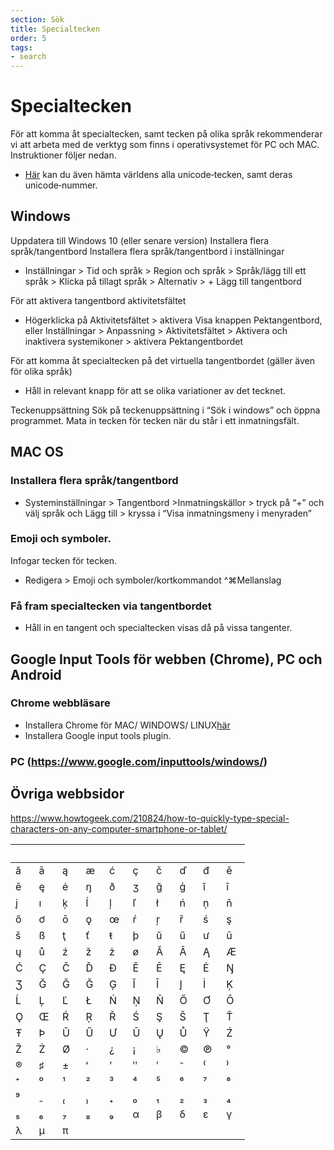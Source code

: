 ```yaml
---
section: Sök
title: Specialtecken
order: 5
tags:
- search
---
```


# Specialtecken
För att komma åt specialtecken, samt tecken på olika språk rekommenderar vi att arbeta med de verktyg som finns i operativsystemet för PC och MAC. Instruktioner följer nedan.

* [Här](https://unicode-table.com) kan du även hämta världens alla unicode‐tecken, samt deras unicode‐nummer.

## Windows 
Uppdatera till Windows 10 (eller senare version)
Installera flera språk/tangentbord 
Installera flera språk/tangentbord i inställningar 
* Inställningar > Tid och språk > Region och språk > Språk/lägg till ett språk > Klicka på tillagt språk > Alternativ > + Lägg till tangentbord 

För att aktivera tangentbord aktivitetsfältet
* Högerklicka på Aktivitetsfältet > aktivera Visa knappen Pektangentbord, eller
Inställningar > Anpassning > Aktivitetsfältet > Aktivera och inaktivera systemikoner > aktivera Pektangentbordet 

För att komma åt specialtecken på det virtuella tangentbordet (gäller även för olika språk) 
* Håll in relevant knapp för att se olika variationer av det tecknet.

Teckenuppsättning
Sök på teckenuppsättning i “Sök i windows” och öppna programmet. Mata in tecken för tecken när du står i ett inmatningsfält. 

## MAC OS
### Installera flera språk/tangentbord 
* Systeminställningar > Tangentbord >Inmatningskällor > tryck på “+” och välj språk och Lägg till > kryssa i “Visa inmatningsmeny i menyraden”

### Emoji och symboler.
Infogar tecken för tecken. 	
* Redigera > Emoji och symboler/kortkommandot ^⌘Mellanslag

### Få fram specialtecken via tangentbordet
* Håll in en tangent och specialtecken visas då på vissa tangenter.

## Google Input Tools för webben (Chrome), PC och Android  
### Chrome webbläsare 
* Installera Chrome för 
MAC/ WINDOWS/ LINUX[här](https://www.google.com/inputtools/try/)
* Installera Google input tools plugin. 
### PC (https://www.google.com/inputtools/windows/)

## Övriga webbsidor
https://www.howtogeek.com/210824/how-to-quickly-type-special-characters-on-any-computer-smartphone-or-tablet/



|       |       |       |       |       |       |       |       |       |       |
|---    |---    |---    |---    |---    |---    |---    |---    |---    |---    |
|   ă   |   ā   |   ą   |   æ   |   ć   |   ç   |   č   |   ď   |   đ   |   ě   |
|   ē   |   ę   |   ė   |   ŋ   |   ð   |   ʒ   |   ğ   |   ģ   |   ĭ   |   ī   |
|   į   |   ı   |   ķ   |   ĺ   |   ļ   |   ľ   |   ł   |   ń   |   ņ   |   ň   |
|   ő   |   ơ   |   ō   |   ǫ   |   œ   |   ŕ   |   ŗ   |   ř   |   ś   |   ş   |
|   š   |   ß   |   ţ   |   ť   |   ŧ   |   þ   |   ŭ   |   ű   |   ư   |   ū   |
|   ų   |   ů   |   ź   |   ž   |   ż   |   ø   |   Ă   |   Ā   |   Ą   |   Æ   |
|   Ć   |   Ç   |   Č   |   Ď   |   Đ   |   Ě   |   Ē   |   Ę   |   Ė   |   Ŋ   |
|   Ʒ   |   Ğ   |   Ğ   |   Ğ   |   Ģ   |   Ĭ   |   Ī   |   Į   |   İ   |   Ķ   |
|   Ĺ   |   Ļ   |   Ľ   |   Ł   |   Ń   |   Ņ   |   Ň   |   Ő   |   Ơ   |   Ō   |
|   Ǫ   |   Œ   |   Ŕ   |   Ŗ   |   Ř   |   Ś   |   Ş   |   Š   |   Ţ   |   Ť   |
|   Ŧ   |   Þ   |   Ŭ   |   Ű   |   Ư   |   Ū   |   Ų   |   Ů   |   Ÿ   |   Ź   |
|   Ž   |   Ż   |   Ø   |   ·   |   ¿   |   ¡   |   ♭   |   ©   |   ℗   |   °   |
|   ®   |   ♯   |   ±   |   ʻ   |   ʼ   |   ʺ   |   ʹ   |   ⁻   |   ⁽   |   ⁾   |
|   ⁺   |   ⁰   |   ¹   |   ²   |   ³   |   ⁴   |   ⁵   |   ⁶   |   ⁷   |   ⁸   |
|   ⁹   |   ₋   |   ₍   |   ₎   |   ₊   |   ₀   |   ₁   |   ₂   |   ₃   |   ₄   |
|   ₅   |   ₆   |   ₇   |   ₈   |   ₉   |   α   |   β   |   δ   |   ε   |   γ   |
|   λ   |   μ   |   π   |       |       |       |       |       |       |       |
